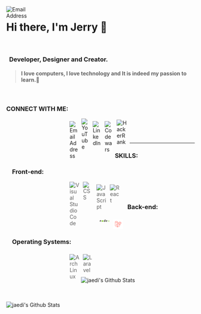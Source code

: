 <img align="left" alt="Email Address" width="80px" src="https://media.giphy.com/media/lrtPCNjE8Rdoky43VR/giphy.gif" style="margin:0 15px 0 0;" />

# Hi there, I'm Jerry 👋 

<br />

### &nbsp; **Developer, Designer and Creator.**

> #### I love computers, I love technology and It is indeed my passion to learn.🌱
<br />




### **CONNECT WITH ME:**


>>>[<img align="left" alt="Email Address" width="22px" src="https://raw.githubusercontent.com/gilbarbara/logos/master/logos/google-gmail.svg" style="margin:7px 5px; margin-left:50px;" />][gmail]
[<img align="left" alt="YouTube" width="20px" src="https://raw.githubusercontent.com/gilbarbara/logos/master/logos/stackoverflow-icon.svg" style="margin:0px 5px;" />][stackoverflow] 
[<img align="left" alt="LinkedIn" width="22px" src="https://static-exp1.licdn.com/sc/h/al2o9zrvru7aqj8e1x2rzsrca" style="margin:7px 5px;" />][linkedin]
[<img align="left" alt="Codewars" width="22px" src="https://www.codewars.com/assets/logos/logo-glyph-36-red-583450fbf586726c570cfd610c94b8f631abfd89d5c4996b4c821a770ca498f9.png" style="margin:7px 5px; background: white;" />][codewars]
[<img align="left" alt="HackerRank" width="30px" src="https://hrcdn.net/hackerrank/assets/apple-touch-icon-precomposed-5e8e592a0a1a387a1185089d13d65637.png" style="margin:3px 5px;" />][hackerrank]

<br />
<br />
<br />

---

### **SKILLS:**


### &nbsp;&nbsp;&nbsp; Front-end:

>>><img align="left" alt="Visual Studio Code" width="26px" src="https://raw.githubusercontent.com/gilbarbara/logos/master/logos/html-5.svg" style="margin:0 5px; margin-left:50px;"/><img align="left" alt="CSS" width="26px" src="https://raw.githubusercontent.com/gilbarbara/logos/master/logos/css-3.svg"  style="margin:0 5px;"/><img align="left" alt="JavaScript" width="26px" src="https://raw.githubusercontent.com/gilbarbara/logos/master/logos/javascript.svg" style="margin:7px 5px;" /><img align="left" alt="React" width="26px" src="https://raw.githubusercontent.com/gilbarbara/logos/master/logos/react.svg"  style="margin:7px 5px;"/>

<br /> <br />


### &nbsp;&nbsp;&nbsp; Back-end:

>>><img align="left" alt="NodeJS" width="26px" src="https://raw.githubusercontent.com/gilbarbara/logos/master/logos/nodejs.svg"  style="margin:7px 5px; margin-left:50px;"/><img align="left" alt="Laravel" width="26px" src="https://raw.githubusercontent.com/gilbarbara/logos/master/logos/laravel.svg"  style="margin:7px 5px;"/>

<br />

<br />

### &nbsp;&nbsp;&nbsp; Operating Systems:
 >>><img align="left" alt="Arch Linux" width="26px" src="https://raw.githubusercontent.com/gilbarbara/logos/master/logos/archlinux.svg" style="margin:7px 5px; margin-left:50px;"/><img align="left" alt="Laravel" width="26px" src="https://raw.githubusercontent.com/gilbarbara/logos/master/logos/microsoft-windows.svg"  style="margin:7px 5px;"/>








<br />
<br />
<br />
<br />





<img align="left" alt="jaedi's Github Stats" src="https://github-readme-stats.codestackr.vercel.app/api?username=jaedi&theme=algolia&show_icons=true&hide_border=true" />

<br />
<br />
<br />

<img align="left" alt="jaedi's Github Stats" src="https://github-readme-stats.vercel.app/api/top-langs/?username=jaedi&theme=algolia&layout=compact" style="margin-top:15px;" />



[linkedin]: www.linkedin.com/in/jerrydi
[stackoverflow]: https://stackoverflow.com/users/14090202/jaedi?tab=profile
[gmail]: (mailto:jerrydieugenio@gmail.com)
[codewars]: https://www.codewars.com/users/jaedi
[hackerrank]: https://www.hackerrank.com/jerrydieugenio



